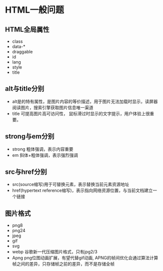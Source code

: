 # HTML一般问题

## HTML全局属性
- class
- data-*
- draggable
- id
- lang
- style
- title

## alt与title分别
- alt是<img>的特有属性，是图片内容的等价描述，用于图片无法加载时显示，读屏器阅读图片，搜索引擎获取图片信息唯一渠道
- title 可提高图片高可访问性， 鼠标滑过时显示的文字提示，用户体验上很重要。
  
## strong与em分别
- strong 粗体强调，表示内容重要
- em 斜体+粗体强调，表示强烈强调

## src与href分别
- src(source缩写)用于可替换元素，表示替换当前元素资源地址
- href(hypertext reference缩写)，表示指向网络资源位置，与当前文档建立一个链接

## 图片格式
- png8
- png24
- jpeg
- gif
- svg
- webp 谷歌新一代压缩图片格式，只有jpg2/3
- Apng png位图动画扩展，有望代替gif动画, APNG的帧间优化会通过算法计算帧之间的差异，只存储帧之前的差异，而不是存储全帧